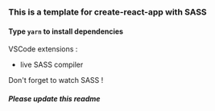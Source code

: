 ### This is a template for create-react-app with SASS

#### Type `yarn` to install dependencies

VSCode extensions :

- live SASS compiler

Don't forget to watch SASS !

##### Please update this readme
